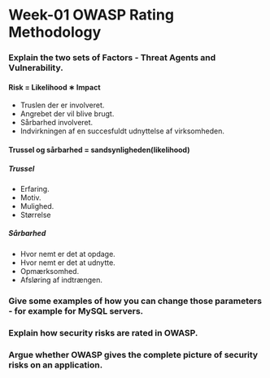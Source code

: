 # Week-01 OWASP Rating Methodology


### Explain the two sets of Factors - Threat Agents and Vulnerability.
#### Risk = Likelihood ∗ Impact
* Truslen der er involveret.
* Angrebet der vil blive brugt.
* Sårbarhed involveret.
* Indvirkningen af en succesfuldt udnyttelse af virksomheden.

#### Trussel og sårbarhed = sandsynligheden(likelihood)
##### Trussel
* Erfaring.
* Motiv.
* Mulighed.
* Størrelse

##### Sårbarhed
* Hvor nemt er det at opdage.
* Hvor nemt er det at udnytte.
* Opmærksomhed.
* Afsløring af indtrængen.

### Give some examples of how you can change those parameters - for example for MySQL servers.


### Explain how security risks are rated in OWASP.


### Argue whether OWASP gives the complete picture of security risks on an application.
